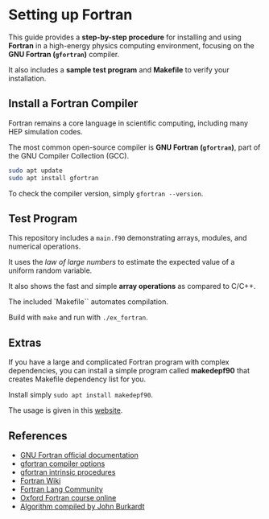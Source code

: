 # Setting up Fortran

This guide provides a **step-by-step procedure** for installing and using **Fortran** in a high-energy physics computing environment, focusing on the **GNU Fortran (`gfortran`)** compiler.

It also includes a **sample test program** and **Makefile** to verify your installation.

## Install a Fortran Compiler

Fortran remains a core language in scientific computing, including many HEP simulation codes.

The most common open-source compiler is **GNU Fortran (`gfortran`)**, part of the GNU Compiler Collection (GCC).

```bash
sudo apt update
sudo apt install gfortran
```

To check the compiler version, simply `gfortran --version`.

## Test Program

This repository includes a `main.f90` demonstrating arrays, modules, and numerical operations.

It uses the *law of large numbers* to estimate the expected value of a uniform random variable.

It also shows the fast and simple **array operations** as compared to C/C++.

The included `Makefile`` automates compilation.

Build with `make` and run with `./ex_fortran`.

## Extras

If you have a large and complicated Fortran program with complex dependencies, you can install a simple program called **makedepf90** that creates Makefile dependency list for you.

Install simply `sudo apt install makedepf90`.

The usage is given in this [website](https://linux.die.net/man/1/makedepf90).

## References

* [GNU Fortran official documentation](https://gcc.gnu.org/fortran/)
* [gfortran compiler options](https://gcc.gnu.org/onlinedocs/gfortran/Option-Summary.html)
* [gfortran intrinsic procedures](https://gcc.gnu.org/onlinedocs/gfortran/Intrinsic-Procedures.html)
* [Fortran Wiki](https://fortranwiki.org/)
* [Fortran Lang Community](https://fortran-lang.org/)
* [Oxford Fortran course online](https://web.chem.ox.ac.uk/fortran/)
* [Algorithm compiled by John Burkardt](https://people.math.sc.edu/Burkardt/f_src/f_src.html)
